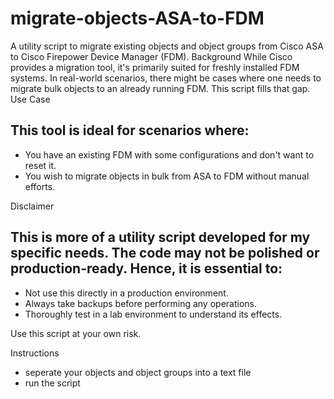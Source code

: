 # migrate-objects-ASA-to-FDM

A utility script to migrate existing objects and object groups from Cisco ASA to Cisco Firepower Device Manager (FDM).
Background
While Cisco provides a migration tool, it's primarily suited for freshly installed FDM systems. In real-world scenarios, there might be cases where one needs to migrate bulk objects to an already running FDM. This script fills that gap.
Use Case

## This tool is ideal for scenarios where:
- You have an existing FDM with some configurations and don't want to reset it.
- You wish to migrate objects in bulk from ASA to FDM without manual efforts.

Disclaimer

## This is more of a utility script developed for my specific needs. The code may not be polished or production-ready. Hence, it is essential to:

- Not use this directly in a production environment.
- Always take backups before performing any operations.
- Thoroughly test in a lab environment to understand its effects.

Use this script at your own risk.

Instructions
- seperate your objects and object groups into a text file
- run the script
